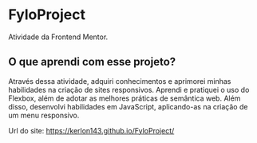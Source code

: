 # FyloProject
 Atividade da Frontend Mentor.


 ## O que aprendi com esse projeto?
 Através dessa atividade, adquiri conhecimentos e aprimorei minhas habilidades na criação de sites responsivos. Aprendi e pratiquei o uso do Flexbox, além de adotar as melhores práticas de semântica web. Além disso, desenvolvi habilidades em JavaScript, aplicando-as na criação de um menu responsivo.


Url do site: https://kerlon143.github.io/FyloProject/
